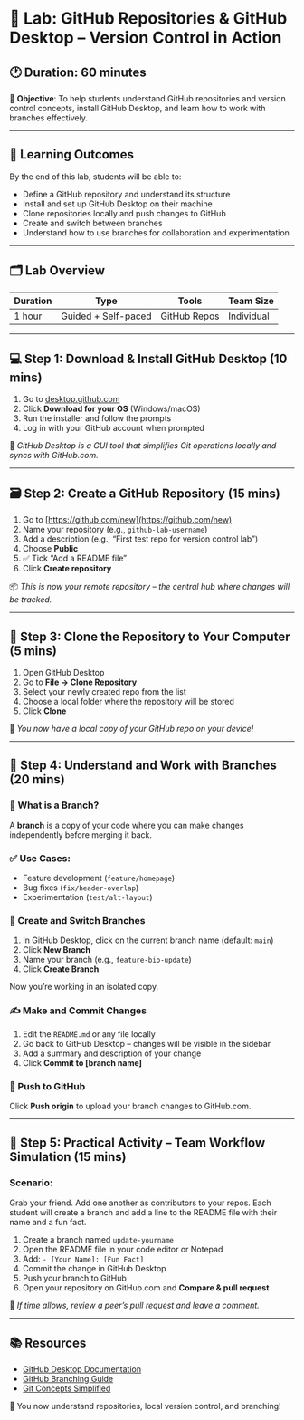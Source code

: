 
# 🧪 Lab: GitHub Repositories & GitHub Desktop – Version Control in Action

## 🕐 Duration: 60 minutes  
🎯 **Objective**: To help students understand GitHub repositories and version control concepts, install GitHub Desktop, and learn how to work with branches effectively.

---

## 🧠 Learning Outcomes

By the end of this lab, students will be able to:

- Define a GitHub repository and understand its structure
- Install and set up GitHub Desktop on their machine
- Clone repositories locally and push changes to GitHub
- Create and switch between branches
- Understand how to use branches for collaboration and experimentation

---

## 🗂️ Lab Overview

| Duration | Type              | Tools              | Team Size      |
|----------|-------------------|--------------------|----------------|
| 1 hour  | Guided + Self-paced | GitHub Repos    | Individual  |

---

## 💻 Step 1: Download & Install GitHub Desktop (10 mins)

1. Go to [desktop.github.com](https://desktop.github.com/)
2. Click **Download for your OS** (Windows/macOS)
3. Run the installer and follow the prompts
4. Log in with your GitHub account when prompted

📌 _GitHub Desktop is a GUI tool that simplifies Git operations locally and syncs with GitHub.com._

---

## 🗃️ Step 2: Create a GitHub Repository (15 mins)

1. Go to [https://github.com/new](https://github.com/new)
2. Name your repository (e.g., `github-lab-username`)
3. Add a description (e.g., “First test repo for version control lab”)
4. Choose **Public**
5. ✅ Tick “Add a README file”
6. Click **Create repository**

📦 _This is now your remote repository – the central hub where changes will be tracked._

---

## 🧲 Step 3: Clone the Repository to Your Computer (5 mins)

1. Open GitHub Desktop
2. Go to **File → Clone Repository**
3. Select your newly created repo from the list
4. Choose a local folder where the repository will be stored
5. Click **Clone**

🔁 _You now have a local copy of your GitHub repo on your device!_

---

## 🌿 Step 4: Understand and Work with Branches (20 mins)

### 🔀 What is a Branch?
A **branch** is a copy of your code where you can make changes independently before merging it back.

### ✅ Use Cases:
- Feature development (`feature/homepage`)
- Bug fixes (`fix/header-overlap`)
- Experimentation (`test/alt-layout`)

### 🔧 Create and Switch Branches

1. In GitHub Desktop, click on the current branch name (default: `main`)
2. Click **New Branch**
3. Name your branch (e.g., `feature-bio-update`)
4. Click **Create Branch**

Now you’re working in an isolated copy.

### ✍️ Make and Commit Changes

1. Edit the `README.md` or any file locally
2. Go back to GitHub Desktop – changes will be visible in the sidebar
3. Add a summary and description of your change
4. Click **Commit to [branch name]**

### 🔼 Push to GitHub

Click **Push origin** to upload your branch changes to GitHub.com.

---

## 🧪 Step 5: Practical Activity – Team Workflow Simulation (15 mins)

### Scenario:  
Grab your friend. Add one another as contributors to your repos. Each student will create a branch and add a line to the README file with their name and a fun fact.

1. Create a branch named `update-yourname`
2. Open the README file in your code editor or Notepad
3. Add: `- [Your Name]: [Fun Fact]`
4. Commit the change in GitHub Desktop
5. Push your branch to GitHub
6. Open your repository on GitHub.com and **Compare & pull request**

🧠 _If time allows, review a peer’s pull request and leave a comment._

---

## 📚 Resources

- [GitHub Desktop Documentation](https://docs.github.com/desktop)
- [GitHub Branching Guide](https://guides.github.com/introduction/flow/)
- [Git Concepts Simplified](https://rogerdudler.github.io/git-guide/)

🙌 You now understand repositories, local version control, and branching!
